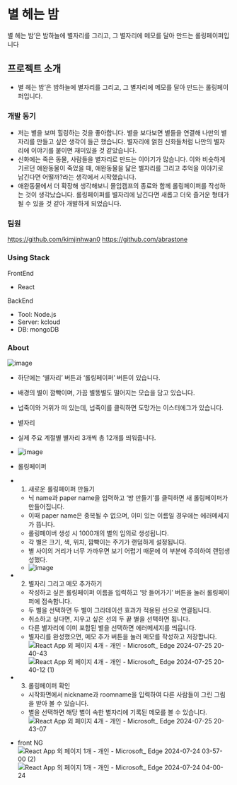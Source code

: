 # 별 헤는 밤

별 헤는 밤’은 밤하늘에 별자리를 그리고, 그 별자리에 메모를 달아 만드는 롤링페이퍼입니다

## 프로젝트 소개
- 별 헤는 밤’은 밤하늘에 별자리를 그리고, 그 별자리에 메모를 달아 만드는 롤링페이퍼입니다.

### 개발 동기

- 저는 별을 보며 힐링하는 것을 좋아합니다. 별을 보다보면 별들을 연결해 나만의 별자리를 만들고 싶은 생각이 들곤 했습니다. 별자리에 얽힌 신화들처럼 나만의 별자리에 이야기를 붙이면 재미있을 것 같았습니다.
- 신화에는 죽은 동물, 사람들을 별자리로 만드는 이야기가 많습니다. 이와 비슷하게 기르던 애완동물이 죽었을 때, 애완동물을 닮은 별자리를 그리고 추억을 이야기로 남긴다면 어떨까?라는 생각에서 시작했습니다.
- 애완동물에서 더 확장해 생각해보니 몰입캠프의 종료와 함께 롤링페이퍼를 작성하는 것이 생각났습니다. 롤링페이퍼를 별자리에 남긴다면 새롭고 더욱 즐거운 형태가 될 수 있을 것 같아 개발하게 되었습니다.

### 팀원
https://github.com/kimjinhwan0
https://github.com/abrastone

### Using Stack
 FrontEnd
- React

BackEnd
- Tool: Node.js
- Server: kcloud
- DB: mongoDB

### About
![image](https://github.com/user-attachments/assets/6624dbf6-047e-4507-8e22-0d4b97cc8b6e)
- 하단에는 ‘별자리’ 버튼과 ‘롤링페이퍼’ 버튼이 있습니다.
- 배경의 별이 깜빡이며, 가끔 별똥별도 떨어지는 모습을 담고 있습니다.
- 넙죽이와 거위가 떠 있는데, 넙죽이를 클릭하면 도망가는 이스터에그가 있습니다.

- 별자리
- 실제 주요 계절별 별자리 3개씩 총 12개를 띄워줍니다.
- ![image](https://github.com/user-attachments/assets/1443d702-2e0b-46a8-82f6-982c1c3172fc)


- 롤링페이퍼
- 1. 새로운 롤링페이퍼 만들기
    - 닉 name과 paper name을 입력하고 ‘방 만들기’를 클릭하면 새 롤링페이퍼가 만들어집니다.
    - 이때 paper name은 중복될 수 없으며, 이미 있는 이름일 경우에는 에러메세지가 뜹니다.
    - 롤링페이버 생성 시 1000개의 별의 임의로 생성됩니다.
    - 각 별은 크기, 색, 위치, 깜빡이는 주기가 랜덤하게 설정됩니다.
    - 별 사이의 거리가 너무 가까우면 보기 어렵기 때문에 이 부분에 주의하여 랜덤생성했다.
    - ![image](https://github.com/user-attachments/assets/35d01e00-5667-494f-a533-0dd2b4dfd699)
 
- 2. 별자리 그리고 메모 추가하기
    - 작성하고 싶은 롤링페이퍼 이름을 입력하고 ‘방 들어가기’ 버튼을 눌러 롤링페이퍼에 접속합니다.
    - 두 별을 선택하면 두 별이 그라데이션 효과가 적용된 선으로 연결됩니다.
    - 취소하고 싶다면, 지우고 싶은 선의 두 끝 별을 선택하면 됩니다.
    - 다른 별자리에 이미 포함된 별을 선택하면 에러메세지를 띄웁니다.
    - 별자리를 완성했으면, 메모 추가 버튼을 눌러 메모를 작성하고 저장합니다.
  ![React App 외 페이지 4개 - 개인 - Microsoft_ Edge 2024-07-25 20-40-43](https://github.com/user-attachments/assets/d934c7c1-b926-43da-94e1-7ca50a024bfe)
 ![React App 외 페이지 4개 - 개인 - Microsoft_ Edge 2024-07-25 20-40-12 (1)](https://github.com/user-attachments/assets/f603d231-31fb-48f3-8777-ffd74eae38a1)

- 3. 롤링페이퍼 확인
    - 시작화면에서 nickname과 roomname을 입력하여 다른 사람들이 그린 그림을 받아 볼 수 있습니다.
    - 별을 선택하면 해당 별이 속한 별자리에 기록된 메모를 볼 수 있습니다.
![React App 외 페이지 4개 - 개인 - Microsoft_ Edge 2024-07-25 20-43-07](https://github.com/user-attachments/assets/13f5b93e-87ef-470a-80f0-a59bb48adbb2)


 
- front NG
![React App 외 페이지 1개 - 개인 - Microsoft_ Edge 2024-07-24 03-57-00 (2)](https://github.com/user-attachments/assets/8b8c05fd-ce45-4a03-8073-1639c8acae16)
![React App 외 페이지 1개 - 개인 - Microsoft_ Edge 2024-07-24 04-00-24](https://github.com/user-attachments/assets/2d4975f2-df61-4cfe-8bed-7c8a0f3ab55d)



